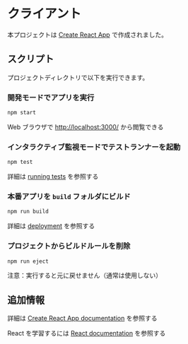 # クライアント

本プロジェクトは [Create React App](https://github.com/facebook/create-react-app) で作成されました。

## スクリプト

プロジェクトディレクトリで以下を実行できます。

### 開発モードでアプリを実行

```sh
npm start
```

Web ブラウザで [http://localhost:3000/](http://localhost:3000/) から閲覧できる

### インタラクティブ監視モードでテストランナーを起動

```sh
npm test
```

詳細は [running tests](https://facebook.github.io/create-react-app/docs/running-tests) を参照する

### 本番アプリを `build` フォルダにビルド

```sh
npm run build
```

詳細は [deployment](https://facebook.github.io/create-react-app/docs/deployment) を参照する

### プロジェクトからビルドルールを削除

```sh
npm run eject
```

注意：実行すると元に戻せません（通常は使用しない）

## 追加情報

詳細は [Create React App documentation](https://facebook.github.io/create-react-app/docs/getting-started) を参照する

React を学習するには [React documentation](https://reactjs.org/) を参照する
